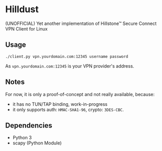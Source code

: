 # Hilldust
(UNOFFICIAL) Yet another implementation of Hillstone™ Secure Connect VPN Client for Linux

## Usage
```
./client.py vpn.yourdomain.com:12345 username password
```
As `vpn.yourdomain.com:12345` is your VPN provider's address.

## Notes
For now, it is only a proof-of-concept and not really available, because:

- it has no TUN/TAP binding, work-in-progress
- it only supports auth: `HMAC-SHA1-96`, crypto: `3DES-CBC`.

## Dependencies
- Python 3
- scapy (Python Module)
